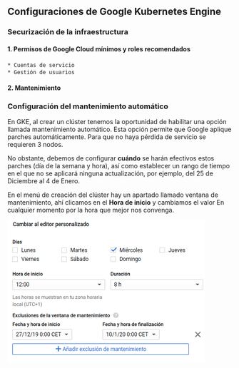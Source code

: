 ## Configuraciones de Google Kubernetes Engine

### Securización de la infraestructura

#### 1.  Permisos de Google Cloud mínimos y roles recomendados
    * Cuentas de servicio
    * Gestión de usuarios

#### 2.  Mantenimiento


### Configuración del mantenimiento automático

En GKE, al crear un clúster tenemos la oportunidad de habilitar una opción llamada mantenimiento automático. Esta opción
permite que Google aplique parches automáticamente. Para que no haya pérdida de servicio se requieren 3 nodos.

No obstante, debemos de configurar **cuándo** se harán efectivos estos parches (día de la semana y hora), así como establecer
un rango de tiempo en el que no se aplicará ninguna actualización, por ejemplo, del 25 de Diciembre al 4 de Enero.

En el menú de creación del clúster hay un apartado llamado ventana de mantenimiento, ahí clicamos en el **Hora de inicio** y
cambiamos el valor En cualquier momento por la hora que mejor nos convenga.

![horario](imagenes/horario.png)